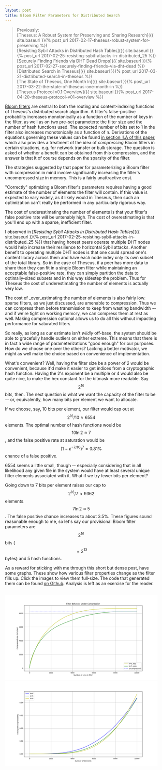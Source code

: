 ```yaml
---
layout: post
title: Bloom Filter Parameters for Distributed Search
---
```


> Previously:<br/>
> [Theseus: A Robust System for Preserving and Sharing Research]({{ site.baseurl }}{% post_url 2017-02-17-theseus-robust-system-for-preserving %})<br/>
> [Resisting Sybil Attacks in Distributed Hash Tables]({{ site.baseurl }}{% post_url 2017-02-25-resisting-sybil-attacks-in-distributed_25 %})<br/>
> [Securely Finding Friends via DHT Dead Drops]({{ site.baseurl }}{% post_url 2017-02-27-securely-finding-friends-via-dht-dead %})<br/>
> [Distributed Search in Theseus]({{ site.baseurl }}{% post_url 2017-03-21-distributed-search-in-theseus %})<br/>
> [The State of Theseus, One Month In]({{ site.baseurl }}{% post_url 2017-03-22-the-state-of-theseus-one-month-in %})<br/>
> [Theseus Protocol v0.1 Overview]({{ site.baseurl }}{% post_url 2017-04-20-theseus-protocol-v01-overview %})<br/>


[Bloom filters](https://en.wikipedia.org/wiki/Bloom_filter) are central to both the routing and content-indexing functions of Theseus's distributed search algorithm. A filter's false-positive probability increases monotonically as a function of the number of keys in the filter, as well as on two pre-set parameters: the filter size and the number of hash functions used. The expected number of bits set to 1 in the filter also increases monotonically as a function of n. Derivations of the equations governing these values can be found [in section II.A of this paper](http://www.eecs.harvard.edu/~michaelm/postscripts/ton2002.pdf), which also provides a treatment of the idea of _compressing_ Bloom filters in certain situations, e.g. for network transfer or bulk storage. The question is asked of whether a benefit can be obtained from this compression, and the answer is that it of course depends on the sparsity of the filter.

The strategies suggested by that paper for parameterizing a Bloom filter with compression in mind involve significantly increasing the filter's uncompressed size in memory. This is a fairly unattractive cost.

"Correctly" optimizing a Bloom filter's parameters requires having a good estimate of the number of elements the filter will contain. If this value is expected to vary widely, as it likely would in Theseus, then such an optimization can't really be performed in any particularly rigorous way.

The cost of underestimating the number of elements is that your filter's false positive rate will be untenably high. The cost of overestimating is that you'll end up with a sparse, inefficient filter.

I observed in [_Resisting Sybil Attacks in Distributed Hash Tables_]({{ site.baseurl }}{% post_url 2017-02-25-resisting-sybil-attacks-in-distributed_25 %}) that having honest peers operate multiple DHT nodes would help increase their resilience to horizontal Sybil attacks. Another benefit to operating multiple DHT nodes is that one could spread one's content library across them and have each node indey only its own subset of the total library. So in the case of Theseus, if a peer has more data to share than they can fit in a single Bloom filter while maintaining an acceptable false-positive rate, they can simply partition the data to optimally-sized subsets and in this way sidestep the problem. Thus for Theseus the cost of underestimating the number of elements is actually very low.

The cost of _over_estimating the number of elements is also fairly low: sparse filters, as we just discussed, are amenable to compression. Thus we can compress them before transmission to keep from wasting bandwidth -- and if we're tight on working memory, we can compress them at rest as well. Making compression optional allows us to do all this without impacting performance for saturated filters.

So really, as long as our estimate isn't _wildly_ off-base, the system should be able to gracefully handle outliers on either extreme. This means that there is in fact a wide range of parameterizations "good enough" for our purposes. How do we choose one over the others? Lacking a better motivator, we might as well make the choice based on convenience of implementation.

What's convenient? Well, having the filter size be a power of 2 would be convenient, because it'd make it easier to get indices from a cryptographic hash function. Having the 2's exponent be a multiple or 4 would also be quite nice, to make the hex constant for the bitmask more readable. Say $$2^{16}$$ bits, then. The next question is what we want the capacity of the filter to be -- or, equivalently, how many bits per element we want to allocate.

If we choose, say, 10 bits per element, our filter would cap out at $$2^{16}/10 \approx 6554$$ elements. The optimal number of hash functions would be $$10 \ln 2 \approx 7$$, and the false positive rate at saturation would be $$(1-e^{-7/10})^7 \approx 0.81\%$$ chance of a false positive.

6554 seems a little small, though -- especially considering that in all likelihood any given file in the system would have at least several unique filter elements associated with it. What if we try fewer bits per element?

Going down to 7 bits per element raises our cap to $$2^{16} / 7 \approx 9362$$ elements. $$7 \ln 2 \approx 5$$. The false positive chance increases to about 3.5%. These figures sound reasonable enough to me, so let's say our provisional Bloom filter parameters are $$2^{16}$$ bits ($$= 2^{13}$$ bytes) and 5 hash functions.

As a reward for sticking with me through this short but dense post, have some graphs. These show how various filter properties change as the filter fills up. Click the images to view them full-size. The code that generated them can be found [on Github](https://github.com/wootfish/bloom_experiments). Analysis is left as an exercise for the reader.

<br/>

<a href="https://github.com/wootfish/bloom_experiments/raw/master/figure_1.png">
<img src="https://github.com/wootfish/bloom_experiments/raw/master/figure_1.png" class="img-fluid"/>
</a>

<br/>

<a href="https://github.com/wootfish/bloom_experiments/raw/master/figure_2.png">
<img src="https://github.com/wootfish/bloom_experiments/raw/master/figure_2.png" class="img-fluid"/>
</a>
